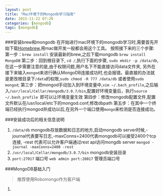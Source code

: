 ```yaml
---
layout: post
title: "Mac环境下的Mongodb学习指南"
date: 2015-11-22 07:20
categories: [mongodb]
tags: [mongodb]
---
```


###安装brew和mongodb
在开始进行mac环境下的mongodb学习时,需要首先开始下载[Homebrew](http://brew.sh/index.html),用mac做开发一般都会用这个工具。
按照接下来的三个步骤:
   第一步：`brew install` 安装最新的brew,之后下载mongodb `brew install MongoDB`
   第二步：回到根目录下, `cd /`,执行下面的步骤, `sudo mkdir -p /data/db`,在这一步需要注意的是,由于权限问题,用户名下不能直接访问data文件夹,
         另外在接下来输入`mongod`来进行确认MongoDB连接成功时,也会报错。最直接的办法就是更改根目录下`/data`的权限,`sudo chmod -R 777 /data/db`
         或者使用`sudo mongod`;
   第三步：把mongod手动加入到环境变量中,`vim ~/.bach_profile`,之后输入`/usr/local/Cellar/mongodb/3.0.7/bin`,配置好环境变量后，执行`source ~/.bash_profile `即可以让环境变量生效
   第四步：修改mongodb配置文件,配置文件默认在/usr/local/etc下的mongod.conf,修改dbpath
   第五步：在其中一个终端已经执行mongod并成功以后,在另外一个端口使用`mongo`来检测是否连接成功。

###安装成功后的相关信息说明
1. `/data/db` mongodb存放数据和日志的地方,启动mongodb server时候,-journal代表要写日志,-maxConns=2400代表mongodb可以接受2400个tcp连接,
              -rest 代表可以允许客户端通过rest api访问mongdb server
              `mongod -journal -maxConns=2400 -rest`
2. `/usr/local/Cellar/mongodb/3.0.7/bin` mongodb安装目录
3. `port:27017` 端口号   `web admin port:28017` 管理员端口号


###MongoDB基础入门
> 推荐使用Robomongo作为客户端

1. 
